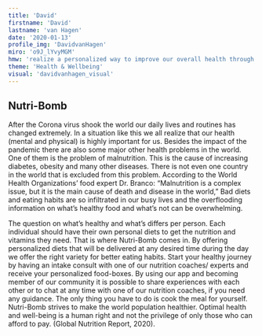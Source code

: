 ```yaml
---
title: 'David'
firstname: 'David'
lastname: 'van Hagen'
date: '2020-01-13'
profile_img: 'DavidvanHagen'
miro: 'o9J_lYvyMGM'
hmw: 'realize a personalized way to improve our overall health through more healthy nutrition?'
theme: 'Health & Wellbeing'
visual: 'davidvanhagen_visual'
---
```


## Nutri-Bomb

After the Corona virus shook the world our daily lives and routines has changed extremely. In a situation like this we all realize that our health (mental and physical) is highly important for us. Besides the impact of the pandemic there are also some major other health problems in the world. One of them is the problem of malnutrition. This is the cause of increasing diabetes, obesity and many other diseases. There is not even one country in the world that is excluded from this problem. According to the World Health Organizations’ food expert Dr. Branco: “Malnutrition is a complex issue, but it is the main cause of death and disease in the world,” Bad diets and eating habits are so infiltrated in our busy lives and the overflooding information on what’s healthy food and what’s not can be overwhelming.  

The question on what’s healthy and what’s differs per person. Each individual should have their own personal diets to get the nutrition and vitamins they need. That is where Nutri-Bomb comes in. By offering personalized diets that will be delivered at any desired time during the day we offer the right variety for better eating habits. Start your healthy journey by having an intake consult with one of our nutrition coaches/ experts and receive your personalized food-boxes. By using our app and becoming member of our community it is possible to share experiences with each other or to chat at any time with one of our nutrition coaches, if you need any guidance. The only thing you have to do is cook the meal for yourself. Nutri-Bomb strives to make the world population healthier. Optimal health and well-being is a human right and not the privilege of only those who can afford to pay. (Global Nutrition Report, 2020).  